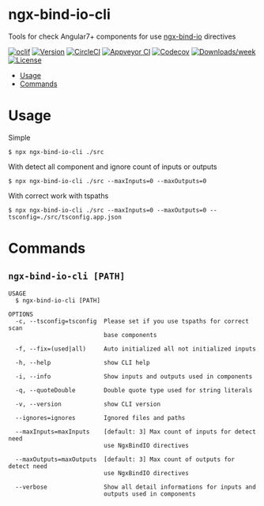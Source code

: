 ngx-bind-io-cli
===============

Tools for check Angular7+ components for use [ngx-bind-io](https://github.com/EndyKaufman/ngx-bind-io) directives

[![oclif](https://img.shields.io/badge/cli-oclif-brightgreen.svg)](https://oclif.io)
[![Version](https://img.shields.io/npm/v/ngx-bind-io-cli.svg)](https://npmjs.org/package/ngx-bind-io-cli)
[![CircleCI](https://circleci.com/gh/EndyKaufman/ngx-bind-io-cli/tree/master.svg?style=shield)](https://circleci.com/gh/EndyKaufman/ngx-bind-io-cli/tree/master)
[![Appveyor CI](https://ci.appveyor.com/api/projects/status/github/EndyKaufman/ngx-bind-io-cli?branch=master&svg=true)](https://ci.appveyor.com/project/EndyKaufman/ngx-bind-io-cli/branch/master)
[![Codecov](https://codecov.io/gh/EndyKaufman/ngx-bind-io-cli/branch/master/graph/badge.svg)](https://codecov.io/gh/EndyKaufman/ngx-bind-io-cli)
[![Downloads/week](https://img.shields.io/npm/dw/ngx-bind-io-cli.svg)](https://npmjs.org/package/ngx-bind-io-cli)
[![License](https://img.shields.io/npm/l/ngx-bind-io-cli.svg)](https://github.com/EndyKaufman/ngx-bind-io-cli/blob/master/package.json)

* [Usage](#usage)
* [Commands](#commands)

# Usage
<!-- ussage -->
Simple
```sh-session
$ npx ngx-bind-io-cli ./src
```
With detect all component and ignore count of inputs or outputs
```sh-session
$ npx ngx-bind-io-cli ./src --maxInputs=0 --maxOutputs=0
```
With correct work with tspaths
```sh-session
$ npx ngx-bind-io-cli ./src --maxInputs=0 --maxOutputs=0 --tsconfig=./src/tsconfig.app.json
```
<!-- ussagestop -->


# Commands
<!-- commands -->

## `ngx-bind-io-cli [PATH]`

```
USAGE
  $ ngx-bind-io-cli [PATH]

OPTIONS
  -c, --tsconfig=tsconfig  Please set if you use tspaths for correct scan
                           base components

  -f, --fix=(used|all)     Auto initialized all not initialized inputs

  -h, --help               show CLI help

  -i, --info               Show inputs and outputs used in components

  -q, --quoteDouble        Double quote type used for string literals

  -v, --version            show CLI version

  --ignores=ignores        Ignored files and paths

  --maxInputs=maxInputs    [default: 3] Max count of inputs for detect need
                           use NgxBindIO directives

  --maxOutputs=maxOutputs  [default: 3] Max count of outputs for detect need
                           use NgxBindIO directives

  --verbose                Show all detail informations for inputs and
                           outputs used in components
```
<!-- commandsstop -->